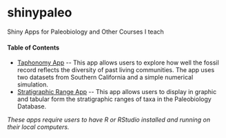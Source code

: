 # shinypaleo
Shiny Apps for Paleobiology and Other Courses I teach

#### Table of Contents
* [Taphonomy App](taphonomy/README.md) -- This app allows users to explore how well the fossil record reflects the diversity of past living communities. The app uses two datasets from Southern California and a simple numerical simulation.
* [Stratigraphic Range App](stratRange/README.md) -- This app allows users to display in graphic and tabular form the stratigraphic ranges of taxa in the Paleobiology Database.

*These apps require users to have R or RStudio installed and running on their local computers.*
